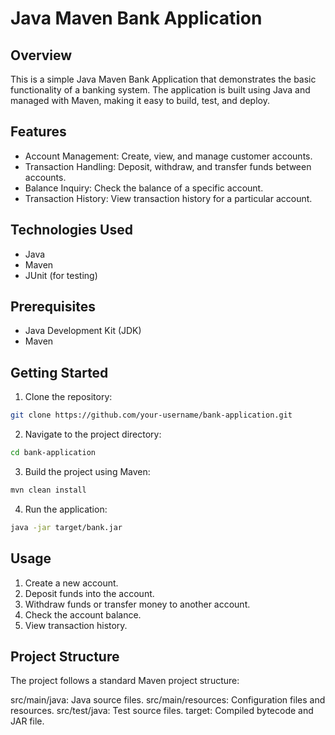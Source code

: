 # Java Maven Bank Application

## Overview

This is a simple Java Maven Bank Application that demonstrates the basic functionality of a banking system. The application is built using Java and managed with Maven, making it easy to build, test, and deploy.

## Features

- Account Management: Create, view, and manage customer accounts.
- Transaction Handling: Deposit, withdraw, and transfer funds between accounts.
- Balance Inquiry: Check the balance of a specific account.
- Transaction History: View transaction history for a particular account.

## Technologies Used

- Java
- Maven
- JUnit (for testing)

## Prerequisites

- Java Development Kit (JDK)
- Maven

## Getting Started

1. Clone the repository:

```bash
git clone https://github.com/your-username/bank-application.git
```

2. Navigate to the project directory:
   
```bash
cd bank-application
```

3. Build the project using Maven:

```bash
mvn clean install
```

4. Run the application:
```bash
java -jar target/bank.jar
```

## Usage
1. Create a new account.
2. Deposit funds into the account.
3. Withdraw funds or transfer money to another account.
4. Check the account balance.
5. View transaction history.

## Project Structure
The project follows a standard Maven project structure:

src/main/java: Java source files.
src/main/resources: Configuration files and resources.
src/test/java: Test source files.
target: Compiled bytecode and JAR file.

  
